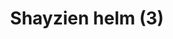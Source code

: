 ---
layout: item
title: Shayzien helm (3)
item-id: 13369
datatable: true
id: 13369
name: "Shayzien helm (3)"
members: true
lowalch: 20
highalch: 30
examine: "Dress like a tier 3 Shayzien soldier."
monsters:
  - id: 6909
    name: "Soldier (tier 3)"
    members: true
    combat_level: 58
    wiki_url: "https://oldschool.runescape.wiki/w/Soldier_(tier_3)"
    drops:
      - quantity: "1"
        rarity: 1
    image: "https://oldschool.runescape.wiki/images/thumb/f/fb/Soldier_%28tier_3%29.png/130px-Soldier_%28tier_3%29.png?d6b3e"
---